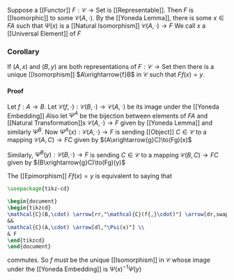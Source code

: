 Suppose a [[Functor]] $F:\mathcal{C}\to \mathrm{Set}$ is [[Representable]].
Then $F$ is [[Isomorphic]] to some $\mathcal{C}(A,\cdot)$.
By the [[Yoneda Lemma]], there is some $x\in FA$ 
such that $\Psi(x)$ is a [[Natural Isomorphism]] $\mathcal{C}(A,\cdot)\to F$
We call $x$ a [[Universal Element]] of $F$
### Corollary
If $(A,x)$ and $(B,y)$ are both representations of $F:\mathcal{C}\to \mathrm{Set}$ 
then there is a unique [[Isomorphism]] $A\xrightarrow{f}B$ in $\mathcal{C}$ such that $Ff(x)=y$.
#### Proof
Let $f:A\to B$.
Let $\mathcal{C}(f,\cdot):\mathcal{C}(B,\cdot)\to \mathcal{C}(A,\cdot)$ be its image under the [[Yoneda Embedding]]
Also let $\Psi^{A}$ be the bijection between elements of $FA$
and [[Natural Transformation]]s $\mathcal{C}(A,\cdot)\to F$ given by [[Yoneda Lemma]]
and similarly $\Psi^{B}$.
Now $\Psi^{A}(x):\mathcal{C}(A,\cdot)\to F$ 
is sending [[Object]] $C\in \mathcal{C}$ 
to a mapping $\mathcal{C}(A,C)\to FC$ given by $(A\xrightarrow{g}C)\to(Fg)(x)$

Similarly, $\Psi^{B}(y):\mathcal{C}(B,\cdot)\to F$
is sending $C\in \mathcal{C}$
to a mapping $\mathcal{C}(B,C)\to FC$ given by $(B\xrightarrow{g}C)\to(Fg)(y)$

The [[Epimorphism]] $Ff(x)=y$ is equivalent to saying that
```tikz
\usepackage{tikz-cd}

\begin{document}
\begin{tikzcd}
\mathcal{C}(B,\cdot) \arrow[rr,"\mathcal{C}(f{,}\cdot)"] \arrow[dr,swap,"\Psi(y)"] 
&&
\mathcal{C}(A,\cdot) \arrow[dl,"\Psi(x)"] \\
& F
\end{tikzcd}
\end{document}
```
commutes.
So $f$ must be the unique [[Isomorphism]] in $\mathcal{C}$ 
whose image under the [[Yoneda Embedding]] is $\Psi(x)^{-1}\Psi(y)$
